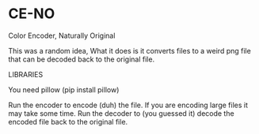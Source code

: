 # CE-NO
Color Encoder, Naturally Original


This was a random idea,
What it does is it converts files to a weird png file that can be decoded back to the original file.


LIBRARIES

You need pillow (pip install pillow)

Run the encoder to encode (duh) the file. If you are encoding large files it may take some time.
Run the decoder to (you guessed it) decode the encoded file back to the original file.
